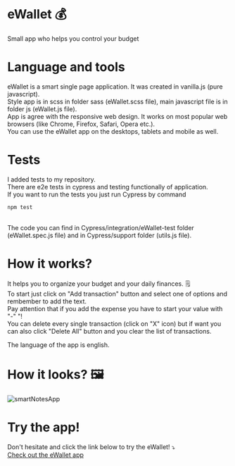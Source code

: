 # eWallet  :moneybag:
Small app who helps you control your budget

# Language and tools
eWallet is a smart single page application. It was created in vanilla.js (pure javascript).
</br>
Style app is in scss in folder sass (eWallet.scss file), main javascript file is in folder js (eWallet.js file).
</br>
App is agree with the responsive web design. It works on most popular web browsers (like Chrome, Firefox, Safari, Opera etc.).
</br>
You can use the eWallet app on the desktops, tablets and mobile as well.

# Tests
I added tests to my repository.
</br>
There are e2e tests in cypress and testing functionally of application. 
</br>
If you want to run the tests you just run Cypress by command
```
npm test
```

</br>
The code you can find in Cypress/integration/eWallet-test folder (eWallet.spec.js file) and in Cypress/support folder (utils.js file).

# How it works?
It helps you to organize your budget and your daily finances. 🗒️
</br>
To start just click on "Add transaction" button and select one of options and rembember to add the text.
</br>
Pay attention that if you add the expense you have to start your value with "-"  "!
</br>
You can delete every single transaction (click on "X" icon) but if want you can also click "Delete All"  button and you clear the list of transactions.
</br>

The language of the app is english.

# How it looks? 🖼️
![smartNotesApp](https://i.imgur.com/6GghG6p.png)

# Try the app!
Don't hesitate and click the link below to try the eWallet! ⤵️
</br>
[Check out the eWallet app](https://emarcins.github.io/eWallet/)
